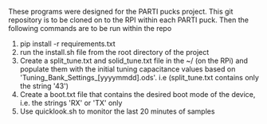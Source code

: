 These programs were designed for the PARTI pucks project. This git repository is to be cloned on to the RPI within each PARTI puck. Then the following commands are to be run within the repo

1. pip install -r requirements.txt
1. run the install.sh file from the root directory of the project
1. Create a split_tune.txt and solid_tune.txt file in the ~/ (on the RPi) and populate them with the initial tuning capacitance values based on 'Tuning_Bank_Settings_\[yyyymmdd\].ods'. i.e (split_tune.txt contains only the string '43')
1. Create a boot.txt file that contains the desired boot mode of the device, i.e. the strings 'RX' or 'TX' only
1. Use quicklook.sh to monitor the last 20 minutes of samples
